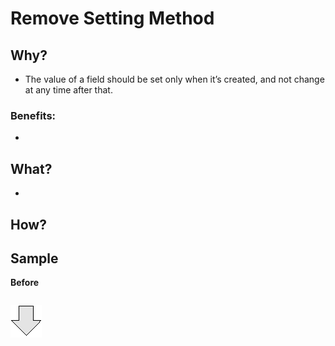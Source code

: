 # Remove Setting Method
## Why?
- The value of a field should be set only when it’s created, and not change at any time after that.
### Benefits:
- 
## What?
- 
## How? 
## Sample
**Before**
```js

```
![After refactoring](../../../images/arrow.png)
```js

```